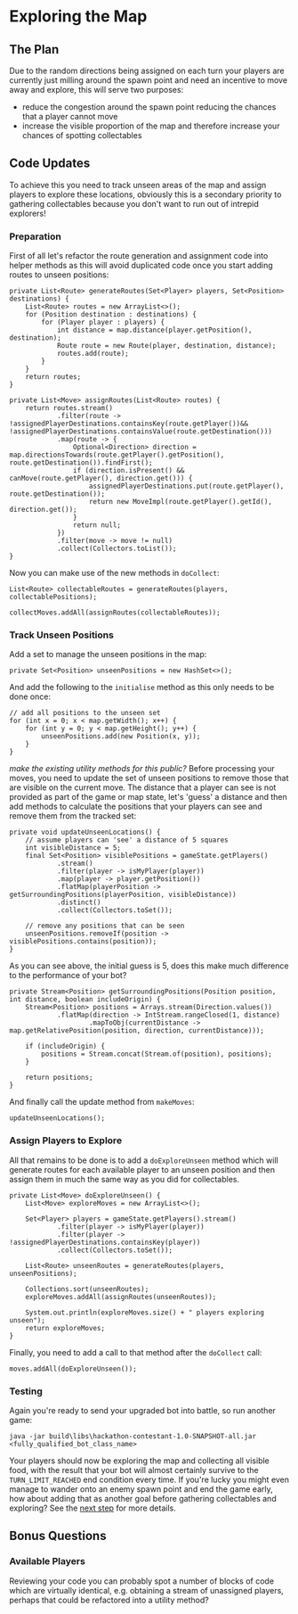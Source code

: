 # Exploring the Map

## The Plan
Due to the random directions being assigned on each turn your players are currently just milling around the spawn point
and need an incentive to move away and explore, this will serve two purposes:
- reduce the congestion around the spawn point reducing the chances that a player cannot move
- increase the visible proportion of the map and therefore increase your chances of spotting collectables

## Code Updates
To achieve this you need to track unseen areas of the map and assign players to explore these locations, obviously
this is a secondary priority to gathering collectables because you don't want to run out of intrepid explorers!

### Preparation
First of all let's refactor the route generation and assignment code into helper methods as this will avoid duplicated
code once you start adding routes to unseen positions:
```
private List<Route> generateRoutes(Set<Player> players, Set<Position> destinations) {
    List<Route> routes = new ArrayList<>();
    for (Position destination : destinations) {
        for (Player player : players) {
            int distance = map.distance(player.getPosition(), destination);
            Route route = new Route(player, destination, distance);
            routes.add(route);
        }
    }
    return routes;
}
```
```
private List<Move> assignRoutes(List<Route> routes) {
    return routes.stream()
            .filter(route -> !assignedPlayerDestinations.containsKey(route.getPlayer())&& !assignedPlayerDestinations.containsValue(route.getDestination()))
            .map(route -> {
                Optional<Direction> direction = map.directionsTowards(route.getPlayer().getPosition(), route.getDestination()).findFirst();
                if (direction.isPresent() && canMove(route.getPlayer(), direction.get())) {
                    assignedPlayerDestinations.put(route.getPlayer(), route.getDestination());
                    return new MoveImpl(route.getPlayer().getId(), direction.get());
                }
                return null;
            })
            .filter(move -> move != null)
            .collect(Collectors.toList());
}
```

Now you can make use of the new methods in `doCollect`:
```
List<Route> collectableRoutes = generateRoutes(players, collectablePositions);
```
```
collectMoves.addAll(assignRoutes(collectableRoutes));
```

### Track Unseen Positions
Add a set to manage the unseen positions in the map:
```
private Set<Position> unseenPositions = new HashSet<>();
```

And add the following to the `initialise` method as this only needs to be done once:
```
// add all positions to the unseen set
for (int x = 0; x < map.getWidth(); x++) {
    for (int y = 0; y < map.getHeight(); y++) {
        unseenPositions.add(new Position(x, y));
    }
}
```

*make the existing utility methods for this public?*
Before processing your moves, you need to update the set of unseen positions to remove those that are visible on the
current move. The distance that a player can see is not provided as part of the game or map state, let's 'guess' a
distance and then add methods to calculate the positions that your players can see and remove them from the tracked set:
```
private void updateUnseenLocations() {
    // assume players can 'see' a distance of 5 squares
    int visibleDistance = 5;
    final Set<Position> visiblePositions = gameState.getPlayers()
            .stream()
            .filter(player -> isMyPlayer(player))
            .map(player -> player.getPosition())
            .flatMap(playerPosition -> getSurroundingPositions(playerPosition, visibleDistance))
            .distinct()
            .collect(Collectors.toSet());

    // remove any positions that can be seen
    unseenPositions.removeIf(position -> visiblePositions.contains(position));
}
```

As you can see above, the initial guess is 5, does this make much difference to the performance of your bot?
```
private Stream<Position> getSurroundingPositions(Position position, int distance, boolean includeOrigin) {
    Stream<Position> positions = Arrays.stream(Direction.values())
            .flatMap(direction -> IntStream.rangeClosed(1, distance)
                    .mapToObj(currentDistance -> map.getRelativePosition(position, direction, currentDistance)));

    if (includeOrigin) {
        positions = Stream.concat(Stream.of(position), positions);
    }

    return positions;
}
```

And finally call the update method from `makeMoves`:
```
updateUnseenLocations();
```

### Assign Players to Explore
All that remains to be done is to add a `doExploreUnseen` method which will generate routes for each available player
to an unseen position and then assign them in much the same way as you did for collectables.
```
private List<Move> doExploreUnseen() {
    List<Move> exploreMoves = new ArrayList<>();

    Set<Player> players = gameState.getPlayers().stream()
            .filter(player -> isMyPlayer(player))
            .filter(player -> !assignedPlayerDestinations.containsKey(player))
            .collect(Collectors.toSet());

    List<Route> unseenRoutes = generateRoutes(players, unseenPositions);

    Collections.sort(unseenRoutes);
    exploreMoves.addAll(assignRoutes(unseenRoutes));

    System.out.println(exploreMoves.size() + " players exploring unseen");
    return exploreMoves;
}
```

Finally, you need to add a call to that method after the `doCollect` call:
```
moves.addAll(doExploreUnseen());
```

### Testing
Again you're ready to send your upgraded bot into battle, so run another game:
```
java -jar build\libs\hackathon-contestant-1.0-SNAPSHOT-all.jar <fully_qualified_bot_class_name>
```

Your players should now be exploring the map and collecting all visible food, with the result that your bot will
almost certainly survive to the `TURN_LIMIT_REACHED` end condition every time. If you're lucky you might even manage
to wander onto an enemy spawn point and end the game early, how about adding that as another goal before gathering
collectables and exploring? See the [next step](5-destroying-spawn-points.md) for more details.

## Bonus Questions
### Available Players
Reviewing your code you can probably spot a number of blocks of code which are virtually identical, e.g. obtaining a
stream of unassigned players, perhaps that could be refactored into a utility method?
